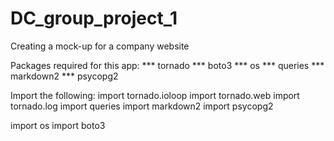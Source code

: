 # DC_group_project_1
Creating a mock-up for a company website

Packages required for this app:
*** tornado
*** boto3
*** os
*** queries
*** markdown2
*** psycopg2

Import the following:
import tornado.ioloop
import tornado.web
import tornado.log
import queries
import markdown2
import psycopg2

import os
import boto3